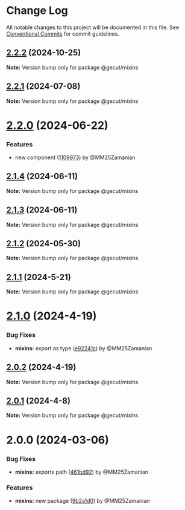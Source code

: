# Change Log

All notable changes to this project will be documented in this file.
See [Conventional Commits](https://conventionalcommits.org) for commit guidelines.

## [2.2.2](https://github.com/gecut/hybrid-ui/compare/@gecut/mixins@2.2.1...@gecut/mixins@2.2.2) (2024-10-25)

**Note:** Version bump only for package @gecut/mixins

## [2.2.1](https://github.com/gecut/hybrid-ui/compare/@gecut/mixins@2.2.0...@gecut/mixins@2.2.1) (2024-07-08)

**Note:** Version bump only for package @gecut/mixins

# [2.2.0](https://github.com/gecut/hybrid-ui/compare/@gecut/mixins@2.1.4...@gecut/mixins@2.2.0) (2024-06-22)

### Features

- new component ([1109973](https://github.com/gecut/hybrid-ui/commit/1109973af2c60a59fda7560166f2644fc2c3e593)) by @MM25Zamanian

## [2.1.4](https://github.com/gecut/hybrid-ui/compare/@gecut/mixins@2.1.3...@gecut/mixins@2.1.4) (2024-06-11)

**Note:** Version bump only for package @gecut/mixins

## [2.1.3](https://github.com/gecut/hybrid-ui/compare/@gecut/mixins@2.1.2...@gecut/mixins@2.1.3) (2024-06-11)

**Note:** Version bump only for package @gecut/mixins

## [2.1.2](https://github.com/gecut/hybrid-ui/compare/@gecut/mixins@2.1.1...@gecut/mixins@2.1.2) (2024-05-30)

**Note:** Version bump only for package @gecut/mixins

## [2.1.1](https://github.com/gecut/hybrid-ui/compare/@gecut/mixins@2.1.0...@gecut/mixins@2.1.1) (2024-5-21)

**Note:** Version bump only for package @gecut/mixins

# [2.1.0](https://github.com/gecut/hybrid-ui/compare/@gecut/mixins@2.0.2...@gecut/mixins@2.1.0) (2024-4-19)

### Bug Fixes

- **mixins:** export as type ([e92241c](https://github.com/gecut/hybrid-ui/commit/e92241c6466a13898b1ab7daa9ebfc4f2650bc69)) by @MM25Zamanian

## [2.0.2](https://github.com/gecut/hybrid-ui/compare/@gecut/mixins@2.0.1...@gecut/mixins@2.0.2) (2024-4-19)

**Note:** Version bump only for package @gecut/mixins

## [2.0.1](https://github.com/gecut/hybrid-ui/compare/@gecut/mixins@2.0.0...@gecut/mixins@2.0.1) (2024-4-8)

**Note:** Version bump only for package @gecut/mixins

# 2.0.0 (2024-03-06)

### Bug Fixes

- **mixins:** exports path ([461bd92](https://github.com/gecut/hybrid-ui/commit/461bd92c9a1b2ea106e9be4de695e5087799da0a)) by @MM25Zamanian

### Features

- **mixins:** new package ([9b2a1d0](https://github.com/gecut/hybrid-ui/commit/9b2a1d01ee7fa6eae9cc39088245870e02ab701e)) by @MM25Zamanian
